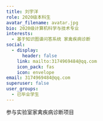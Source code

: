 ```yaml
---
title: 刘宇洋
role: 2020级本科生
avatar_filename: avatar.jpg
bio: 2020级计算机科学与技术专业
interests:
  - 基于知识图谱问答系统 家禽疾病诊断
social:
  - display:
      header: false
    link: mailto:3174969484@qq.com
    icon_pack: fas
    icon: envelope
email: 3174969484@qq.com
superuser: false
user_groups:
  - 已毕业学生
---
```

参与实验室家禽疾病诊断项目
